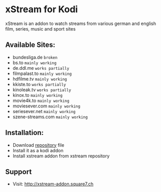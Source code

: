 # xStream for Kodi
xStream is an addon to watch streams from various german and english film, series, music and sport sites

## Available Sites:
* bundesliga.de `broken`
* bs.to `mainly working`
* de.ddl.me `works partially`
* filmpalast.to `mainly working`
* hdfilme.tv `mainly working`
* kkiste.to `works partially`
* kinoleak.tv `works partially`
* kinox.to `mainly working`
* movie4k.to `mainly working`
* moviesever.com `mainly working`
* seriesever.net `mainly working`
* szene-streams.com `mainly working`

## Installation:
* Download [repository](http://xstream-addon.square7.ch/link_counter.php?url=http://xstream-addon.square7.ch/repo/repository.xstream/repository.xstream-1.0.3.zip) file
* Install it as a kodi addon
* Install xstream addon from xstream repository

## Support
* Visit: http://xstream-addon.square7.ch
